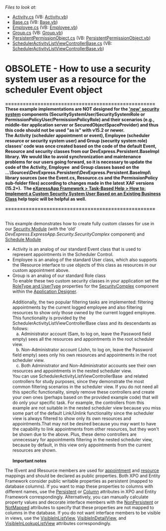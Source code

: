 <!-- default file list -->
*Files to look at*:

* [Activity.cs](./CS/WinWebSolution.Module/Activity.cs) (VB: [Activity.vb](./VB/WinWebSolution.Module/Activity.vb))
* [Base.cs](./CS/WinWebSolution.Module/Base.cs) (VB: [Base.vb](./VB/WinWebSolution.Module/Base.vb))
* [Employee.cs](./CS/WinWebSolution.Module/Employee.cs) (VB: [Employee.vb](./VB/WinWebSolution.Module/Employee.vb))
* [Group.cs](./CS/WinWebSolution.Module/Group.cs) (VB: [Group.vb](./VB/WinWebSolution.Module/Group.vb))
* [PersistentPermissionObject.cs](./CS/WinWebSolution.Module/PersistentPermissionObject.cs) (VB: [PersistentPermissionObject.vb](./VB/WinWebSolution.Module/PersistentPermissionObject.vb))
* [SchedulerActivityListViewControllerBase.cs](./CS/WinWebSolution.Module/SchedulerActivityListViewControllerBase.cs) (VB: [SchedulerActivityListViewControllerBase.vb](./VB/WinWebSolution.Module/SchedulerActivityListViewControllerBase.vb))
<!-- default file list end -->
# OBSOLETE - How to use a security system user as a resource for the scheduler Event object


<p><strong>===================================================</strong><br><strong>These example implementations are NOT designed for the <a href="https://documentation.devexpress.com/#eXpressAppFramework/CustomDocument113361">'new' security system</a> components (SecuritySystemUser/SecuritySystemRole or PermissionPolicyUser/PermissionPolicyRole) and their scenarios (e.g., middle-tier application server or SecuredObjectSpaceProvider) and thus this code should not be used "as is" with v15.2 or newer.</strong><br><strong>The Activity (scheduler appointment or event), Employee (scheduler resource or security system user) and Group (security system role) classes' code was once created based on the code of the default Event, Resource and security classes from our DevExpress.Persistent.BaseImpl library. We would like to avoid synchronization and maintenance problems for our users going forward, so it is necessary to update the code of the Activity, Employee  and Group classes based on the ...\Sources\DevExpress.Persistent\DevExpress.Persistent.BaseImpl\ library sources (see the Event.cs, Resource.cs and the PermissionPolicy sub-folder files) according to changes made in the latest XAF versions (15.2+).  The <a href="https://documentation.devexpress.com/#eXpressAppFramework/CustomDocument113452">eXpressApp Framework > Task-Based Help > How to: Implement a Custom Security System User Based on an Existing Business Class</a> help topic will be helpful as well.</strong></p>
<p><strong>===================================================</strong></p>
<p><br>This example demonstrates how to create fully custom classes for use in our <a href="http://documentation.devexpress.com/#Xaf/CustomDocument2647">Security Module</a> (with the 'old' <em>DevExpress.ExpressApp.Security.SecurityComplex</em> component) and <a href="http://documentation.devexpress.com/#Xaf/CustomDocument2812">Schedule Module</a>

* Activity is an analog of our standard Event class that is used to represent appointments in the Scheduler Control.
* Employee is an analog of the standard User class, which also supports the IResource interface to use objects of this class as resources in our custom appointment above.
* Group is an analog of our standard Role class <br>To enable these two custom security classes in your application set the <a href="http://documentation.devexpress.com/#Xaf/CustomDocument2647"><u>RoleType and UserType</u></a> properties for the <a href="http://documentation.devexpress.com/#Xaf/CustomDocument2768"><u>SecurityComplex</u></a> component within the <u><a href="http://documentation.devexpress.com/#Xaf/CustomDocument2827">Application Designer</a></u>.<br><br>Additionally, the two popular filtering tasks are implemented: filtering appointments by the current logged employee and also filtering resources to show only those owned by the current logged employee.<br>This functionality is provided by the SchedulerActivityListViewControllerBase class and its descendants as follows:<br>    a. Administrator account (Sam, to log on, leave the Password field empty) sees all the resources and appointments in the root scheduler view.<br>    b. Non-Administrator account (John, to log on, leave the Password field empty) sees only his own resources and appointments in the root scheduler view.<br>    c. Both Administrator and Non-Administrator accounts see their own resources and appointments in the nested scheduler view.<br>You can use SchedulerActivityListViewControllerBase  and related controllers for study purposes, since they demonstrate the most common filtering scenarios in the scheduler view. If you do not need all this specific functionality, simply remove these controllers and create your own ones (perhaps based on the provided example code) that will do only your specific task. For example, the controllers from this example are not suitable in the nested scheduler view because you miss some part of the default Link/Unlink functionality since the scheduler view is always filtered to show only its own resources and appointments.That may not be desired because you may want to have the capability to link appointments from other resources, but they won't be shown due to the above. Plus, these demo controllers are unnecessary for appointments filtering in the nested scheduler view, because by default, in this view only appointments from the current resources are shown.<br><br><strong>Important notes</strong></p>
<p>The IEvent and IResource members are used for <a href="https://documentation.devexpress.com/#WindowsForms/CustomDocument17132">appointment</a> and <a href="https://documentation.devexpress.com/#WindowsForms/CustomDocument17133">resource</a> mappings and should be declared as public properties. Both XPO and Entity Framework consider public writable properties as persistent (mapped to database columns). If you want to map these properties to columns with different names, use the <a href="https://documentation.devexpress.com/#CoreLibraries/clsDevExpressXpoPersistentAttributetopic">Persistent</a> or <a href="https://msdn.microsoft.com/en-us/library/system.data.linq.mapping.columnattribute%28v=vs.110%29.aspx">Column</a> attributes in XPO and Entity Framework correspondingly. Alternatively, you can manually calculate property values and decorate interface members with the <a href="https://documentation.devexpress.com/#CoreLibraries/clsDevExpressXpoNonPersistentAttributetopic">NonPersistent</a> or <a href="https://msdn.microsoft.com/en-us/library/system.componentmodel.dataannotations.schema.notmappedattribute%28v=vs.110%29.aspx">NotMapped</a> attributes to specify that these properties are not mapped to columns in the database. If you do not want interface members to be visible in views, use the <a href="https://documentation.devexpress.com/#eXpressAppFramework/clsDevExpressPersistentBaseVisibleInListViewAttributetopic">VisibleInListView</a>, <a href="https://documentation.devexpress.com/#eXpressAppFramework/clsDevExpressPersistentBaseVisibleInDetailViewAttributetopic">VisibleInDetailView</a>, and <a href="https://documentation.devexpress.com/#eXpressAppFramework/clsDevExpressPersistentBaseVisibleInLookupListViewAttributetopic">VisibleInLookupListView</a> attributes correspondingly.</p>

<br/>


